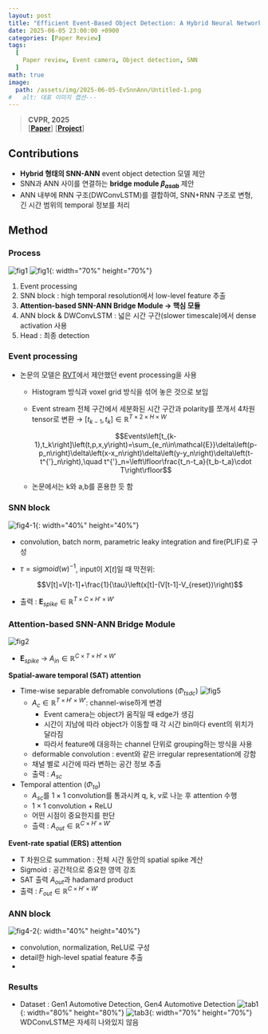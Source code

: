 ```yaml
---
layout: post
title: "Efficient Event-Based Object Detection: A Hybrid Neural Network with Spatial and Temporal Attention"
date: 2025-06-05 23:00:00 +0900
categories: [Paper Review]
tags:
  [
    Paper review, Event camera, Object detection, SNN
  ]
math: true
image:
  path: /assets/img/2025-06-05-EvSnnAnn/Untitled-1.png
#   alt: 대표 이미지 캡션---
---
```

> **CVPR, 2025**<br/>
> [**[Paper](https://arxiv.org/abs/2403.10173)**]
> [**[Project](https://soikathasanahmed.github.io/hybrid/)**]

## Contributions
- **Hybrid 형태의 SNN-ANN** event object detection 모델 제안
- SNN과 ANN 사이를 연결하는 **bridge module $\beta_{asab}$** 제안
- ANN 내부에 RNN 구조(DWConvLSTM)를 결합하여, SNN+RNN 구조로 변형, 긴 시간 범위의 temporal 정보를 처리

## Method

### Process
![fig1](/assets/img/2025-06-05-EvSnnAnn/Untitled-1.png)
![fig1](/assets/img/2025-06-05-EvSnnAnn/Untitled-1-1.png){: width="70%" height="70%"}
1. Event processing
2. SNN block : high temporal resolution에서 low-level feature 추출
3. **Attention-based SNN-ANN Bridge Module → 핵심 모듈**
4. ANN block & DWConvLSTM : 넓은 시간 구간(slower timescale)에서 dense activation 사용
5. Head : 최종 detection

### Event processing
- 논문의 모델은 [RVT](https://openaccess.thecvf.com/content/CVPR2023/html/Gehrig_Recurrent_Vision_Transformers_for_Object_Detection_With_Event_Cameras_CVPR_2023_paper.html)에서 제안했던 event processing을 사용
  - Histogram 방식과 voxel grid 방식을 섞어 놓은 것으로 보임
  - Event stream 전체 구간에서 세분화된 시간 구간과 polarity를 쪼개서 4차원 tensor로 변환 → $\left[t_{k-1},t_k\right]\in\mathbb{R}^{T\times2\times H\times W}$

    $$Events\left[t_{k-1},t_k\right]\left(t,p,x,y\right)=\sum_{e_n\in\mathcal{E}}\delta\left(p-p_n\right)\delta\left(x-x_n\right)\delta\left(y-y_n\right)\delta\left(t-t^{'}_n\right),\quad t^{'}_n=\left\lfloor\frac{t_n-t_a}{t_b-t_a}\cdot T\right\rfloor$$

  - 논문에서는 k와 a,b를 혼용한 듯 함

### SNN block
![fig4-1](/assets/img/2025-06-05-EvSnnAnn/Untitled-2.png){: width="40%" height="40%"}
- convolution, batch norm, parametric leaky integration and fire(PLIF)로 구성
- $\tau=sigmoid(w)^{-1}$, input이 $X[t]$일 때 막전위:

  $$V[t]=V[t-1]+\frac{1}{\tau}\left(x[t]-(V[t-1]-V_{reset})\right)$$

- 출력 : $\textbf{E}_{spike}\in\mathbb{R}^{T\times C\times H'\times W'}$

### Attention-based SNN-ANN Bridge Module
![fig2](/assets/img/2025-06-05-EvSnnAnn/Untitled-3.png)
- $\textbf{E}_{spike}$ → $A_{in}\in\mathbb{R}^{C\times T\times H'\times W'}$

**Spatial-aware temporal (SAT) attention**
- Time-wise separable defromable convolutions ($\Phi_{tsdc}$)
  ![fig5](/assets/img/2025-06-05-EvSnnAnn/Untitled-4.png)
  - $A_c\in\mathbb{R}^{T\times H'\times W'}$: channel-wise하게 변경
    - Event camera는 object가 움직일 때 edge가 생김
    - 시간이 지남에 따라 object가 이동할 때 각 시간 bin마다 event의 위치가 달라짐
    - 따라서 feature에 대응하는 channel 단위로 grouping하는 방식을 사용
  - deformable convolution : event와 같은 irregular representation에 강함
  - 채널 별로 시간에 따라 변하는 공간 정보 추출
  - 출력 : $A_{sc}$
- Temporal attention ($\Phi_{ta}$)
  - $A_{sc}$를 $1\times 1$ convolution를 통과시켜 q, k, v로 나눈 후 attention 수행
  - $1\times 1$ convolution + ReLU
  - 어떤 시점이 중요한지를 판단
  - 츨력 : $A_{out}\in\mathbb{R}^{C\times H'\times W'}$

**Event-rate spatial (ERS) attention**
- T 차원으로 summation : 전체 시간 동안의 spatial spike 계산
- Sigmoid : 공간적으로 중요한 영역 강조
- SAT 출력 $A_{out}$과 hadamard product
- 출력 : $F_{out}\in\mathbb{R}^{C\times H'\times W'}$

### ANN block
![fig4-2](/assets/img/2025-06-05-EvSnnAnn/Untitled-5.png){: width="40%" height="40%"}
- convolution, normalization, ReLU로 구성
- detail한 high-level spatial feature 추출
- 
### Results
- Dataset : Gen1 Automotive Detection, Gen4 Automotive Detection 
![tab1](/assets/img/2025-06-05-EvSnnAnn/Untitled-6.png){: width="80%" height="80%"}
![tab3](/assets/img/2025-06-05-EvSnnAnn/Untitled-7.png){: width="70%" height="70%"}
WDConvLSTM은 자세히 나와있지 않음
